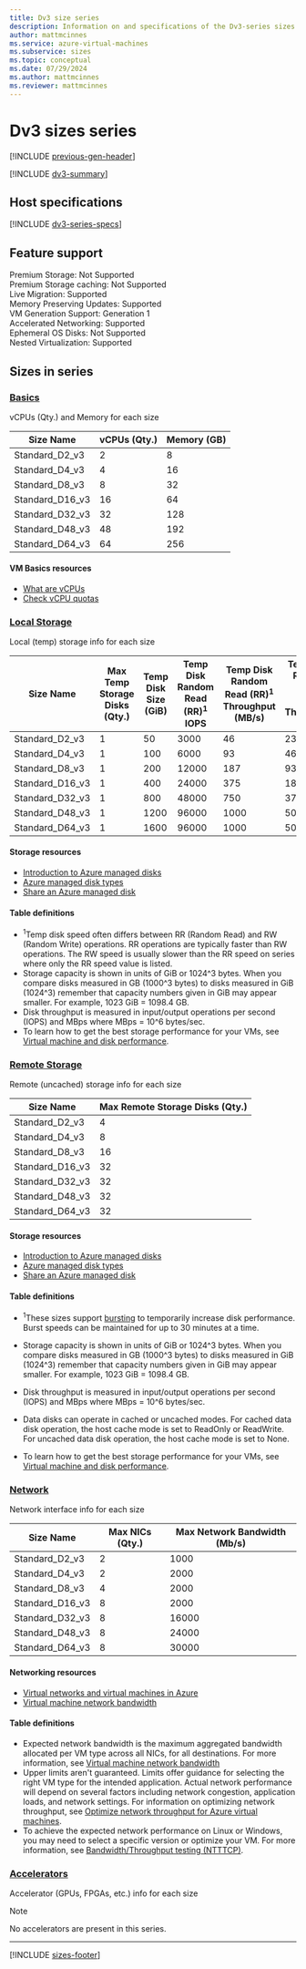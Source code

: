 ```yaml
---
title: Dv3 size series
description: Information on and specifications of the Dv3-series sizes
author: mattmcinnes
ms.service: azure-virtual-machines
ms.subservice: sizes
ms.topic: conceptual
ms.date: 07/29/2024
ms.author: mattmcinnes
ms.reviewer: mattmcinnes
---
```


# Dv3 sizes series
[!INCLUDE [previous-gen-header](../includes/sizes-previous-gen-header.md)]

[!INCLUDE [dv3-summary](./includes/dv3-series-summary.md)]

## Host specifications
[!INCLUDE [dv3-series-specs](./includes/dv3-series-specs.md)]

## Feature support

Premium Storage: Not Supported<br>
Premium Storage caching: Not Supported<br>
Live Migration: Supported<br>
Memory Preserving Updates: Supported<br>
VM Generation Support: Generation 1<br>
Accelerated Networking: Supported<br>
Ephemeral OS Disks: Not Supported<br>
Nested Virtualization: Supported<br>

## Sizes in series

### [Basics](#tab/sizebasic)

vCPUs (Qty.) and Memory for each size

| Size Name | vCPUs (Qty.) | Memory (GB) |
| --- | --- | --- |
| Standard_D2_v3 | 2 | 8 |
| Standard_D4_v3 | 4 | 16 |
| Standard_D8_v3 | 8 | 32 |
| Standard_D16_v3 | 16 | 64 |
| Standard_D32_v3 | 32 | 128 |
| Standard_D48_v3 | 48 | 192 |
| Standard_D64_v3 | 64 | 256 |

#### VM Basics resources
- [What are vCPUs](../../../virtual-machines/managed-disks-overview.md)
- [Check vCPU quotas](../../../virtual-machines/quotas.md)

### [Local Storage](#tab/sizestoragelocal)

Local (temp) storage info for each size

| Size Name | Max Temp Storage Disks (Qty.) | Temp Disk Size (GiB) | Temp Disk Random Read (RR)<sup>1</sup> IOPS | Temp Disk Random Read (RR)<sup>1</sup> Throughput (MB/s) | Temp Disk Random Write (RW)<sup>1</sup> Throughput (MB/s) |
| --- | --- | --- | --- | --- | --- |
| Standard_D2_v3 | 1 | 50 | 3000 | 46 | 23 |
| Standard_D4_v3 | 1 | 100 | 6000 | 93 | 46 |
| Standard_D8_v3 | 1 | 200 | 12000 | 187 | 93 |
| Standard_D16_v3 | 1 | 400 | 24000 | 375 | 187 |
| Standard_D32_v3 | 1 | 800 | 48000 | 750 | 375 |
| Standard_D48_v3 | 1 | 1200 | 96000 | 1000 | 500 |
| Standard_D64_v3 | 1 | 1600 | 96000 | 1000 | 500 |

#### Storage resources
- [Introduction to Azure managed disks](../../../virtual-machines/managed-disks-overview.md)
- [Azure managed disk types](../../../virtual-machines/disks-types.md)
- [Share an Azure managed disk](../../../virtual-machines/disks-shared.md)

#### Table definitions
- <sup>1</sup>Temp disk speed often differs between RR (Random Read) and RW (Random Write) operations. RR operations are typically faster than RW operations. The RW speed is usually slower than the RR speed on series where only the RR speed value is listed.
- Storage capacity is shown in units of GiB or 1024^3 bytes. When you compare disks measured in GB (1000^3 bytes) to disks measured in GiB (1024^3) remember that capacity numbers given in GiB may appear smaller. For example, 1023 GiB = 1098.4 GB.
- Disk throughput is measured in input/output operations per second (IOPS) and MBps where MBps = 10^6 bytes/sec.
- To learn how to get the best storage performance for your VMs, see [Virtual machine and disk performance](../../../virtual-machines/disks-performance.md).

### [Remote Storage](#tab/sizestorageremote)

Remote (uncached) storage info for each size

| Size Name | Max Remote Storage Disks (Qty.) |
| --- | --- |
| Standard_D2_v3 | 4 |
| Standard_D4_v3 | 8 |
| Standard_D8_v3 | 16 |
| Standard_D16_v3 | 32 |
| Standard_D32_v3 | 32 |
| Standard_D48_v3 | 32 |
| Standard_D64_v3 | 32 |

#### Storage resources
- [Introduction to Azure managed disks](../../../virtual-machines/managed-disks-overview.md)
- [Azure managed disk types](../../../virtual-machines/disks-types.md)
- [Share an Azure managed disk](../../../virtual-machines/disks-shared.md)

#### Table definitions
- <sup>1</sup>These sizes support [bursting](../../disk-bursting.md) to temporarily increase disk performance. Burst speeds can be maintained for up to 30 minutes at a time.

- Storage capacity is shown in units of GiB or 1024^3 bytes. When you compare disks measured in GB (1000^3 bytes) to disks measured in GiB (1024^3) remember that capacity numbers given in GiB may appear smaller. For example, 1023 GiB = 1098.4 GB.
- Disk throughput is measured in input/output operations per second (IOPS) and MBps where MBps = 10^6 bytes/sec.
- Data disks can operate in cached or uncached modes. For cached data disk operation, the host cache mode is set to ReadOnly or ReadWrite. For uncached data disk operation, the host cache mode is set to None.
- To learn how to get the best storage performance for your VMs, see [Virtual machine and disk performance](../../../virtual-machines/disks-performance.md).


### [Network](#tab/sizenetwork)

Network interface info for each size

| Size Name | Max NICs (Qty.) | Max Network Bandwidth (Mb/s) |
| --- | --- | --- |
| Standard_D2_v3 | 2 | 1000 |
| Standard_D4_v3 | 2 | 2000 |
| Standard_D8_v3 | 4 | 2000 |
| Standard_D16_v3 | 8 | 2000 |
| Standard_D32_v3 | 8 | 16000 |
| Standard_D48_v3 | 8 | 24000 |
| Standard_D64_v3 | 8 | 30000 |

#### Networking resources
- [Virtual networks and virtual machines in Azure](/azure/virtual-network/network-overview)
- [Virtual machine network bandwidth](/azure/virtual-network/virtual-machine-network-throughput)

#### Table definitions
- Expected network bandwidth is the maximum aggregated bandwidth allocated per VM type across all NICs, for all destinations. For more information, see [Virtual machine network bandwidth](/azure/virtual-network/virtual-machine-network-throughput)
- Upper limits aren't guaranteed. Limits offer guidance for selecting the right VM type for the intended application. Actual network performance will depend on several factors including network congestion, application loads, and network settings. For information on optimizing network throughput, see [Optimize network throughput for Azure virtual machines](/azure/virtual-network/virtual-network-optimize-network-bandwidth). 
-  To achieve the expected network performance on Linux or Windows, you may need to select a specific version or optimize your VM. For more information, see [Bandwidth/Throughput testing (NTTTCP)](/azure/virtual-network/virtual-network-bandwidth-testing).

### [Accelerators](#tab/sizeaccelerators)

Accelerator (GPUs, FPGAs, etc.) info for each size

> [!NOTE]
> No accelerators are present in this series.

---

[!INCLUDE [sizes-footer](../includes/sizes-footer.md)]


